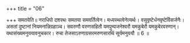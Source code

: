 +++
title = "06"

+++
समतयेति॥ नराधिपो दशरथः समतया समवर्तित्वेन। मध्यस्थत्वेनेत्यर्थः। वसुवृष्टेर्धनवृष्टेर्विसर्जनैः। असतां दुष्टानां नियमनान्निग्रहाञ्च। सवरुणौ वरुणसहितौ यमपुम्यजनेश्वरौ यमकुबेरौ यमकुबेरवरुणान्। यथासंख्यमनुययावनुचकार। रुचा तेजसाऽरुणाग्रसरमरुणसारथिं सूर्यमनुययौ ॥ 6 ॥